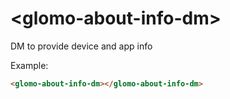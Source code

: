 # &lt;glomo-about-info-dm&gt;

DM to provide device and app info

Example:
```html
<glomo-about-info-dm></glomo-about-info-dm>
```
